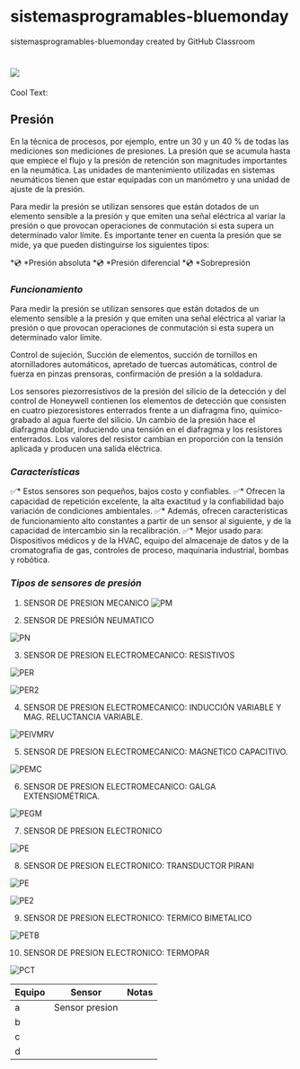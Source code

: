 # sistemasprogramables-bluemonday
sistemasprogramables-bluemonday created by GitHub Classroom


# ![](https://images.cooltext.com/5387872.gif)

<a href="http://cooltext.com" target="_top"><img src="https://cooltext.com/images/ct_pixel.gif" width="80" height="15" alt="Cool Text: Logo and Graphics Generator" border="0" /></a>


## Presión

 En la técnica de procesos, por ejemplo, entre un 30 y un 40 % de todas las mediciones son mediciones de presiones. La presión 
 que se acumula hasta que empiece el flujo y la presión de retención son magnitudes importantes en la neumática. Las unidades de 
 mantenimiento utilizadas en sistemas neumáticos tienen que estar equipadas con un manómetro y una unidad de ajuste de la presión.

Para medir la presión se utilizan sensores que están dotados de un elemento sensible a la presión y que emiten una señal eléctrica 
al variar la presión o que provocan operaciones de conmutación si esta supera un determinado valor límite. Es importante tener en 
cuenta la presión que se mide, ya que pueden distinguirse los siguientes tipos:

*:cd: *Presión absoluta
*:cd: *Presión diferencial
*:cd: *Sobrepresión

### *Funcionamiento*

Para medir la presión se utilizan sensores que están dotados de un elemento sensible a la presión y que emiten una señal eléctrica al variar la presión
o que provocan operaciones de conmutación si esta supera un determinado valor límite.

Control de sujeción, Succión de elementos, succión de tornillos en atornilladores automáticos, apretado de tuercas automáticas, control de fuerza en pinzas prensoras, confirmación de presión a la soldadura.

Los sensores piezorresistivos de la presión del silicio de la detección y del control de Honeywell contienen los elementos de detección que consisten 
en cuatro piezoresistores enterrados frente a un diafragma fino, químico-grabado al agua fuerte del silicio. Un cambio de la presión hace el diafragma 
doblar, induciendo una tensión en el diafragma y los resistores enterrados. Los valores del resistor cambian en proporción con la tensión aplicada y 
producen una salida eléctrica.

### *Características*

:white_check_mark:* Estos sensores son pequeños, bajos costo y confiables. 
:white_check_mark:* Ofrecen la capacidad de repetición excelente, la alta exactitud y la confiabilidad bajo variación de condiciones ambientales. 
:white_check_mark:* Además, ofrecen características de funcionamiento alto constantes a partir de un sensor al siguiente, 
y de la capacidad de intercambio sin la recalibración. 
:white_check_mark:* Mejor usado para: Dispositivos médicos y de la HVAC, equipo del almacenaje de datos y de la cromatografía de gas, 
controles de proceso, maquinaria industrial, bombas y robótica. 

### *Tipos de sensores de presión*

1. SENSOR DE PRESION MECANICO
![PM](https://ae01.alicdn.com/kf/HTB1hcc1jsbpK1RjSZFyq6x_qFXaZ/Sensor-mec-nico-de-presi-n-de-aceite-M10-1-NPT-1-8-para-medidor-de.jpg)

2.  SENSOR DE PRESIÓN NEUMATICO

![PN](https://encrypted-tbn0.gstatic.com/images?q=tbn%3AANd9GcQOTAAhQibAW_uDG63_XO0JduScTG-Fdf6zcRdENoQ50_DYRcNV)


3.  SENSOR DE PRESION ELECTROMECANICO: RESISTIVOS

![PER](https://sites.google.com/site/tema8otrostransductores/_/rsrc/1361274694122/5-transductores-de-presion/transductores2.jpg)

![PER2](https://sites.google.com/site/tema8otrostransductores/_/rsrc/1361274725997/5-transductores-de-presion/imagen.php.jpeg?height=320&width=320)


4.  SENSOR DE PRESION ELECTROMECANICO: INDUCCIÓN VARIABLE Y MAG. RELUCTANCIA VARIABLE.

![PEIVMRV](https://images.slideplayer.es/62/11807123/slides/slide_21.jpg)

5.  SENSOR DE PRESION ELECTROMECANICO: MAGNETICO CAPACITIVO.

![PEMC](https://img.webme.com/pic/m/mediciondepresionfuerzapeso/capacitivos.bmp)

6.  SENSOR DE PRESION ELECTROMECANICO: GALGA EXTENSIOMÉTRICA.

![PEGM](https://3.bp.blogspot.com/-0hEFWOA1ZPY/Up_d57pRerI/AAAAAAAAAHQ/L81dfWdjQ6Q/s1600/em6.gif)

7.  SENSOR DE PRESION ELECTRONICO

![PE](http://www.dacarsa.net/Imgs/ImgDesc/sensorpresion.jpg)

8.  SENSOR DE PRESION ELECTRONICO: TRANSDUCTOR PIRANI

![PE](https://lh3.googleusercontent.com/proxy/CgVhdlltPw-mum0UJeBNpFl7x4eoIf-79Y_KowQBEorVQ7a3L9V_98c1oNxIa55UkaAxNI9549Rtq5rj8hjGKmB6c4eBvpYouqGlhJ3-9vrfG0mrzz86I8QFRCE)

![PE2](https://img.directindustry.es/images_di/projects/images-g/transductor-vacio-gases-corrosivos-38812-9925719.jpg)

9.  SENSOR DE PRESION ELECTRONICO: TERMICO BIMETALICO

![PETB](https://i0.wp.com/www.sapiensman.com/neumatica/images/medicion-de-presion11.jpg)

10.  SENSOR DE PRESION ELECTRONICO: TERMOPAR

![PCT](https://4.bp.blogspot.com/-rfyTQbRguI0/Up_cIB-9JyI/AAAAAAAAAGc/HDBet9AkVvY/s1600/electrico+1.png)






| Equipo | Sensor | Notas |
|-------------|----------------|--------------|
| a        | Sensor presion               |              |
| b           |                |              |
| c           |                |              |
| d           |                |              |
